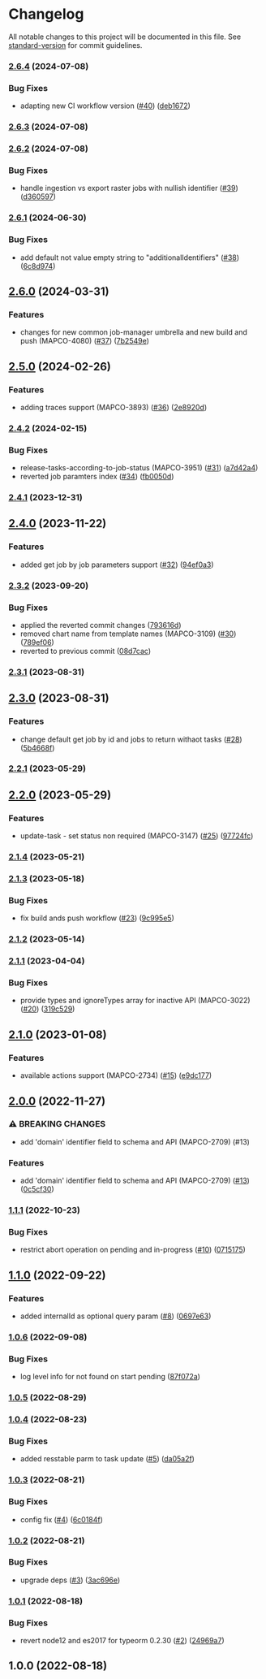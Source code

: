 # Changelog

All notable changes to this project will be documented in this file. See [standard-version](https://github.com/conventional-changelog/standard-version) for commit guidelines.

### [2.6.4](https://github.com/MapColonies/job-manager/compare/v2.6.3...v2.6.4) (2024-07-08)


### Bug Fixes

* adapting new CI workflow version ([#40](https://github.com/MapColonies/job-manager/issues/40)) ([deb1672](https://github.com/MapColonies/job-manager/commit/deb16721d0e01d77b32d54981066a933d7931f21))

### [2.6.3](https://github.com/MapColonies/job-manager/compare/v2.6.2...v2.6.3) (2024-07-08)

### [2.6.2](https://github.com/MapColonies/job-manager/compare/v2.6.1...v2.6.2) (2024-07-08)


### Bug Fixes

* handle ingestion vs export raster jobs with nullish identifier ([#39](https://github.com/MapColonies/job-manager/issues/39)) ([d360597](https://github.com/MapColonies/job-manager/commit/d360597a83f196034ac9b65ca6fc58835cb65e4a))

### [2.6.1](https://github.com/MapColonies/job-manager/compare/v2.6.0...v2.6.1) (2024-06-30)


### Bug Fixes

* add default not value empty string to "additionalIdentifiers" ([#38](https://github.com/MapColonies/job-manager/issues/38)) ([6c8d974](https://github.com/MapColonies/job-manager/commit/6c8d97474f1b2e7694f3dc8b07d8909b3140324e))

## [2.6.0](https://github.com/MapColonies/job-manager/compare/v2.5.0...v2.6.0) (2024-03-31)


### Features

* changes for new common job-manager umbrella and new build and push (MAPCO-4080) ([#37](https://github.com/MapColonies/job-manager/issues/37)) ([7b2549e](https://github.com/MapColonies/job-manager/commit/7b2549e94f27b9b64acec8fd2c6dc48cac4a890e))

## [2.5.0](https://github.com/MapColonies/job-manager/compare/v2.4.2...v2.5.0) (2024-02-26)


### Features

* adding traces support (MAPCO-3893) ([#36](https://github.com/MapColonies/job-manager/issues/36)) ([2e8920d](https://github.com/MapColonies/job-manager/commit/2e8920d0fecfc2a7b644679434b7097fb960201d))

### [2.4.2](https://github.com/MapColonies/job-manager/compare/v2.4.1...v2.4.2) (2024-02-15)


### Bug Fixes

* release-tasks-according-to-job-status (MAPCO-3951) ([#31](https://github.com/MapColonies/job-manager/issues/31)) ([a7d42a4](https://github.com/MapColonies/job-manager/commit/a7d42a48e3a8d1657e7120ad7b24299847eb826e))
* reverted job paramters index ([#34](https://github.com/MapColonies/job-manager/issues/34)) ([fb0050d](https://github.com/MapColonies/job-manager/commit/fb0050dd83e8ff04dc67549c1dcfbd3bbebcf832))

### [2.4.1](https://github.com/MapColonies/job-manager/compare/v2.4.0...v2.4.1) (2023-12-31)

## [2.4.0](https://github.com/MapColonies/job-manager/compare/v2.3.2...v2.4.0) (2023-11-22)


### Features

* added get job by job parameters support ([#32](https://github.com/MapColonies/job-manager/issues/32)) ([94ef0a3](https://github.com/MapColonies/job-manager/commit/94ef0a3b8624e94a40acadf41ed6c40b0f27f3e1))

### [2.3.2](https://github.com/MapColonies/job-manager/compare/v2.3.1...v2.3.2) (2023-09-20)


### Bug Fixes

* applied the reverted commit changes ([793616d](https://github.com/MapColonies/job-manager/commit/793616de6dfcce94349c82951b89764dce77c3b5))
* removed chart name from template names (MAPCO-3109) ([#30](https://github.com/MapColonies/job-manager/issues/30)) ([789ef06](https://github.com/MapColonies/job-manager/commit/789ef069449332b7cfe61e55c33f4440f54fb652))
* reverted to previous commit ([08d7cac](https://github.com/MapColonies/job-manager/commit/08d7cac5e9c76e43faea49768c4ed6656c70e9ef))

### [2.3.1](https://github.com/MapColonies/job-manager/compare/v2.3.0...v2.3.1) (2023-08-31)

## [2.3.0](https://github.com/MapColonies/job-manager/compare/v2.2.1...v2.3.0) (2023-08-31)


### Features

* change default get job by id and jobs to return withaot tasks ([#28](https://github.com/MapColonies/job-manager/issues/28)) ([5b4668f](https://github.com/MapColonies/job-manager/commit/5b4668f40db4d59eab87e76ac5eb161e17cb307c))

### [2.2.1](https://github.com/MapColonies/job-manager/compare/v2.2.0...v2.2.1) (2023-05-29)

## [2.2.0](https://github.com/MapColonies/job-manager/compare/v2.1.4...v2.2.0) (2023-05-29)


### Features

* update-task - set status non required (MAPCO-3147) ([#25](https://github.com/MapColonies/job-manager/issues/25)) ([97724fc](https://github.com/MapColonies/job-manager/commit/97724fc6afbcce2478c39f86f791f3d5c8100fce))

### [2.1.4](https://github.com/MapColonies/job-manager/compare/v2.1.3...v2.1.4) (2023-05-21)

### [2.1.3](https://github.com/MapColonies/job-manager/compare/v2.1.2...v2.1.3) (2023-05-18)


### Bug Fixes

* fix build ands push workflow ([#23](https://github.com/MapColonies/job-manager/issues/23)) ([9c995e5](https://github.com/MapColonies/job-manager/commit/9c995e5bd2597ded204703bb00c229f310450754))

### [2.1.2](https://github.com/MapColonies/job-manager/compare/v2.1.1...v2.1.2) (2023-05-14)

### [2.1.1](https://github.com/MapColonies/job-manager/compare/v2.1.0...v2.1.1) (2023-04-04)


### Bug Fixes

* provide types and ignoreTypes array for inactive API (MAPCO-3022) ([#20](https://github.com/MapColonies/job-manager/issues/20)) ([319c529](https://github.com/MapColonies/job-manager/commit/319c5291dfcf1739e053331baf4ac3e10a3f5ad5))

## [2.1.0](https://github.com/MapColonies/job-manager/compare/v2.0.0...v2.1.0) (2023-01-08)


### Features

* available actions support (MAPCO-2734) ([#15](https://github.com/MapColonies/job-manager/issues/15)) ([e9dc177](https://github.com/MapColonies/job-manager/commit/e9dc17759d9a08ec8b1361b5937995f29ef555d5))

## [2.0.0](https://github.com/MapColonies/job-manager/compare/v1.1.1...v2.0.0) (2022-11-27)


### ⚠ BREAKING CHANGES

* add 'domain' identifier field to schema and API (MAPCO-2709) (#13)

### Features

* add 'domain' identifier field to schema and API (MAPCO-2709) ([#13](https://github.com/MapColonies/job-manager/issues/13)) ([0c5cf30](https://github.com/MapColonies/job-manager/commit/0c5cf30430c8ef366666499f473b5668c3f4df5e))

### [1.1.1](https://github.com/MapColonies/job-manager/compare/v1.1.0...v1.1.1) (2022-10-23)


### Bug Fixes

* restrict abort operation on pending and in-progress ([#10](https://github.com/MapColonies/job-manager/issues/10)) ([0715175](https://github.com/MapColonies/job-manager/commit/0715175ee04d41ca81b8eb9ccb1e6a9bd874fbfc))

## [1.1.0](https://github.com/MapColonies/job-manager/compare/v1.0.6...v1.1.0) (2022-09-22)


### Features

* added internalId as optional query param ([#8](https://github.com/MapColonies/job-manager/issues/8)) ([0697e63](https://github.com/MapColonies/job-manager/commit/0697e63a98399f47ec80acc51ab75342873e6873))

### [1.0.6](https://github.com/MapColonies/job-manager/compare/v1.0.5...v1.0.6) (2022-09-08)


### Bug Fixes

* log level info for not found on start pending ([87f072a](https://github.com/MapColonies/job-manager/commit/87f072a367ed6b2ba93334911220d7b189e6d2c8))

### [1.0.5](https://github.com/MapColonies/job-manager/compare/v1.0.4...v1.0.5) (2022-08-29)

### [1.0.4](https://github.com/MapColonies/job-manager/compare/v1.0.3...v1.0.4) (2022-08-23)


### Bug Fixes

* added resstable parm to task update ([#5](https://github.com/MapColonies/job-manager/issues/5)) ([da05a2f](https://github.com/MapColonies/job-manager/commit/da05a2fa5dabeb192b6c82b2fb7885d4f6d59ec4))

### [1.0.3](https://github.com/MapColonies/job-manager/compare/v1.0.2...v1.0.3) (2022-08-21)


### Bug Fixes

* config fix ([#4](https://github.com/MapColonies/job-manager/issues/4)) ([6c0184f](https://github.com/MapColonies/job-manager/commit/6c0184f54dc59bddc72bf689c9952791456fdcbd))

### [1.0.2](https://github.com/MapColonies/job-manager/compare/v1.0.1...v1.0.2) (2022-08-21)


### Bug Fixes

* upgrade deps ([#3](https://github.com/MapColonies/job-manager/issues/3)) ([3ac696e](https://github.com/MapColonies/job-manager/commit/3ac696e4337e2be0f0cbb745b18ca36bae3e9e16))

### [1.0.1](https://github.com/MapColonies/job-manager/compare/v1.0.0...v1.0.1) (2022-08-18)


### Bug Fixes

* revert node12 and es2017 for typeorm 0.2.30 ([#2](https://github.com/MapColonies/job-manager/issues/2)) ([24969a7](https://github.com/MapColonies/job-manager/commit/24969a76976775b4a590b8ee2177289469dc8cb3))

## 1.0.0 (2022-08-18)
